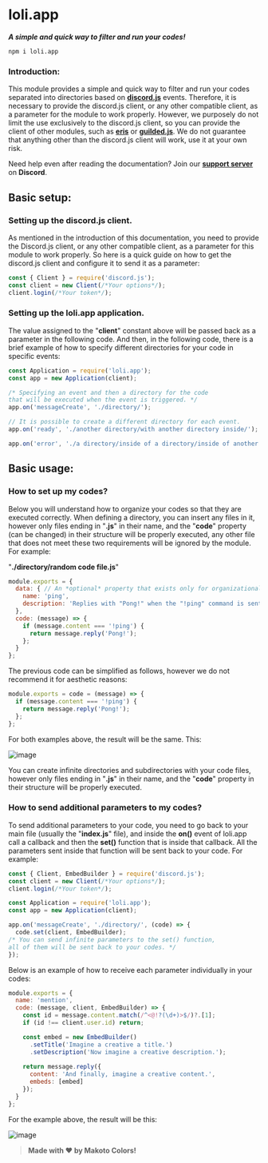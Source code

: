 # loli.app
***A simple and quick way to filter and run your codes!***

```
npm i loli.app
```

### Introduction:
This module provides a simple and quick way to filter and run your codes separated into directories based on **[discord.js](https://github.com/discordjs/discord.js)** events. Therefore, it is necessary to provide the discord.js client, or any other compatible client, as a parameter for the module to work properly.
However, we purposely do not limit the use exclusively to the discord.js client, so you can provide the client of other modules, such as **[eris](https://github.com/abalabahaha/eris)** or **[guilded.js](https://github.com/zaida04/guilded.js)**. We do not guarantee that anything other than the discord.js client will work, use it at your own risk.

Need help even after reading the documentation? Join our **[support server](https://discord.gg/sEXMV36WDW)** on **Discord**.
## Basic setup:
### Setting up the discord.js client.
As mentioned in the introduction of this documentation, you need to provide the Discord.js client, or any other compatible client, as a parameter for this module to work properly. So here is a quick guide on how to get the discord.js client and configure it to send it as a parameter:
```js
const { Client } = require('discord.js');
const client = new Client(/*Your options*/);
client.login(/*Your token*/);
```
### Setting up the loli.app application.
The value assigned to the "**client**" constant above will be passed back as a parameter in the following code. And then, in the following code, there is a brief example of how to specify different directories for your code in specific events:
```js
const Application = require('loli.app');
const app = new Application(client);

/* Specifying an event and then a directory for the code
that will be executed when the event is triggered. */
app.on('messageCreate', './directory/');

// It is possible to create a different directory for each event.
app.on('ready', './another directory/with another directory inside/');

app.on('error', './a directory/inside of a directory/inside of another directory/');
```

## Basic usage:
### How to set up my codes?
Below you will understand how to organize your codes so that they are executed correctly. When defining a directory, you can insert any files in it, however only files ending in "**.js**" in their name, and the "**code**" property (can be changed) in their structure will be properly executed, any other file that does not meet these two requirements will be ignored by the module. For example:

"**./directory/random code file.js**"
```js
module.exports = {
  data: { // An *optional* property that exists only for organizational reasons.
    name: 'ping',
    description: 'Replies with "Pong!" when the "!ping" command is sent in the chat.'
  }, 
  code: (message) => {
    if (message.content === '!ping') {
      return message.reply('Pong!');
    };
  }
};
```
The previous code can be simplified as follows, however we do not recommend it for aesthetic reasons:
```js
module.exports = code = (message) => {
  if (message.content === '!ping') {
    return message.reply('Pong!');
  };
};
```
For both examples above, the result will be the same. This:

![image](https://files.catbox.moe/gdso67.png)

You can create infinite directories and subdirectories with your code files, however only files ending in "**.js**" in their name, and the "**code**" property in their structure will be properly executed.
### How to send additional parameters to my codes?
To send additional parameters to your code, you need to go back to your main file (usually the "**index.js**" file), and inside the **on()** event of loli.app call a callback and then the **set()** function that is inside that callback. All the parameters sent inside that function will be sent back to your code. For example:
```js
const { Client, EmbedBuilder } = require('discord.js');
const client = new Client(/*Your options*/);
client.login(/*Your token*/);

const Application = require('loli.app');
const app = new Application(client);

app.on('messageCreate', './directory/', (code) => {
  code.set(client, EmbedBuilder);
/* You can send infinite parameters to the set() function,
all of them will be sent back to your codes. */
});
```
Below is an example of how to receive each parameter individually in your codes:
```js
module.exports = {
  name: 'mention',
  code: (message, client, EmbedBuilder) => {
    const id = message.content.match(/^<@!?(\d+)>$/)?.[1];
    if (id !== client.user.id) return;

    const embed = new EmbedBuilder()
      .setTitle('Imagine a creative a title.')
      .setDescription('Now imagine a creative description.');
    
    return message.reply({
      content: 'And finally, imagine a creative content.',
      embeds: [embed]
    });
  }
};
```
For the example above, the result will be this:

![image](https://files.catbox.moe/pdlqt2.png)

> **Made with ❤️ by Makoto Colors!**